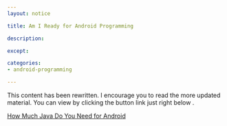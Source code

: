 ```yaml
---
layout: notice

title: Am I Ready for Android Programming

description:

except:

categories:
- android-programming

---
```



  <div id="feature-button">

This content has been rewritten. I encourage you to read the more updated material. You can view by clicking the button link just right below .
<p/>

<a href="/android-how-much-java-do-you-need" class='button'>
   How Much Java Do You Need for Android
<a>

</div>  




